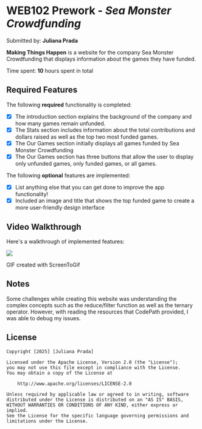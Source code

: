 # WEB102 Prework - *Sea Monster Crowdfunding*

Submitted by: **Juliana Prada**

**Making Things Happen** is a website for the company Sea Monster Crowdfunding that displays information about the games they have funded.

Time spent: **10** hours spent in total

## Required Features

The following **required** functionality is completed:

* [X] The introduction section explains the background of the company and how many games remain unfunded.
* [X] The Stats section includes information about the total contributions and dollars raised as well as the top two most funded games.
* [X] The Our Games section initially displays all games funded by Sea Monster Crowdfunding
* [X] The Our Games section has three buttons that allow the user to display only unfunded games, only funded games, or all games.

The following **optional** features are implemented:

* [X] List anything else that you can get done to improve the app functionality!
* [X] Included an image and title that shows the top funded game to create a more user-friendly design interface 

## Video Walkthrough

Here's a walkthrough of implemented features:

<img src="https://imgur.com/a/VH9yBNM"/>

<!-- Replace this with whatever GIF tool you used! -->
GIF created with ScreenToGif

## Notes

Some challenges while creating this website was understanding the complex concepts such as the reduce/filter function as well as the ternary operator. However, with reading the resources that CodePath provided, I was able to debug my issues.

## License

    Copyright [2025] [Juliana Prada]

    Licensed under the Apache License, Version 2.0 (the "License");
    you may not use this file except in compliance with the License.
    You may obtain a copy of the License at

        http://www.apache.org/licenses/LICENSE-2.0

    Unless required by applicable law or agreed to in writing, software
    distributed under the License is distributed on an "AS IS" BASIS,
    WITHOUT WARRANTIES OR CONDITIONS OF ANY KIND, either express or implied.
    See the License for the specific language governing permissions and
    limitations under the License.
